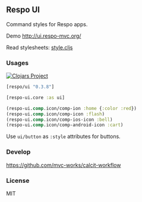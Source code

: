 
Respo UI
----

Command styles for Respo apps.

Demo http://ui.respo-mvc.org/

Read stylesheets: [style.cljs](https://github.com/Respo/respo-ui/blob/master/src/respo_ui/style.cljs)

### Usages

[![Clojars Project](https://img.shields.io/clojars/v/respo/ui.svg)](https://clojars.org/respo/ui)

```clojure
[respo/ui "0.3.8"]
```

```clojure
[respo-ui.core :as ui]
```

```clojure
(respo-ui.comp.icon/comp-ion :home {:color :red})
(respo-ui.comp.icon/comp-icon :flash)
(respo-ui.comp.icon/comp-ios-icon :bell)
(respo-ui.comp.icon/comp-android-icon :cart)
```

Use `ui/button` as `:style` attributes for buttons.

### Develop

https://github.com/mvc-works/calcit-workflow

### License

MIT
